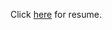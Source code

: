 Click [here](https://github.com/user-attachments/files/16987716/Elleana.Lopez.Resume.pdf) for resume.

